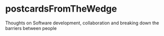 # postcardsFromTheWedge
Thoughts on Software development, collaboration and breaking down the barriers between people

